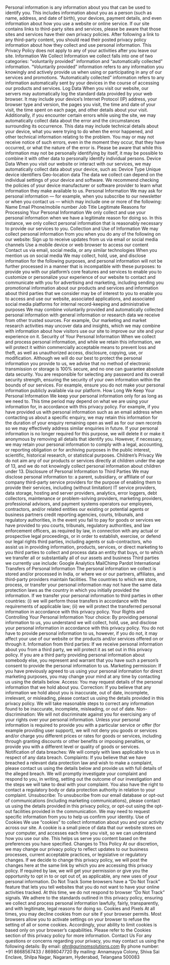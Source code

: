 Personal information is any information about you that can be used to identify you. This includes information about you as a person (such as name, address, and date of birth), your devices, payment details, and even information about how you use a website or online service.
If our site contains links to third-party sites and services, please be aware that those sites and services have their own privacy policies. After following a link to any third-party content, you should read their posted privacy policy information about how they collect and use personal information. This Privacy Policy does not apply to any of your activities after you leave our site.
Information We Collect
Information we collect falls into one of two categories: “voluntarily provided” information and “automatically collected” information.
“Voluntarily provided” information refers to any information you knowingly and actively provide us when using or participating in any of our services and promotions.
“Automatically collected” information refers to any information automatically sent by your devices in the course of accessing our products and services.
Log Data
When you visit our website, our servers may automatically log the standard data provided by your web browser. It may include your device’s Internet Protocol (IP) address, your browser type and version, the pages you visit, the time and date of your visit, the time spent on each page, and other details about your visit.
Additionally, if you encounter certain errors while using the site, we may automatically collect data about the error and the circumstances surrounding its occurrence. This data may include technical details about your device, what you were trying to do when the error happened, and other technical information relating to the problem. You may or may not receive notice of such errors, even in the moment they occur, that they have occurred, or what the nature of the error is.
Please be aware that while this information may not be personally identifying by itself, it may be possible to combine it with other data to personally identify individual persons.
Device Data
When you visit our website or interact with our services, we may automatically collect data
about your device, such as:
Device Type
Unique device identifiers
Geo-location data
The data we collect can depend on the individual settings of your device and software. We recommend checking the policies of your device manufacturer or software provider to learn what information they make available to us.
Personal Information
We may ask for personal information — for example, when you subscribe to our newsletter or when you contact us — which may include one or more of the following:
Name
Email
Phone/mobile number
Job Title
Legitimate Reasons for Processing Your Personal Information
We only collect and use your personal information when we have a legitimate reason for doing so. In this instance, we only collect personal information that is reasonably necessary to provide our services to you.
Collection and Use of Information
We may collect personal information from you when you do any of the following on our website:
Sign up to receive updates from us via email or social media channels
Use a mobile device or web browser to access our content
Contact us via email, social media, or any similar technologies
When you mention us on social media
We may collect, hold, use, and disclose information for the following purposes, and personal information will not be further processed in a manner that is incompatible with these purposes:
to provide you with our platform’s core features and services
to enable you to customize or personalize your experience of our website
to contact and communicate with you
for advertising and marketing, including sending you promotional information about our products and services and information about third parties that we consider may be of interest to you
to enable you to access and use our website, associated applications, and associated social media platforms
for internal record-keeping and administrative purposes
We may combine voluntarily provided and automatically collected personal information with general information or research data we receive from other trusted sources. For example, Our marketing and market research activities may uncover data and insights, which we may combine with information about how visitors use our site to improve our site and your experience on it.
Security of Your Personal Information
When we collect and process personal information, and while we retain this information, we will protect it within commercially acceptable means to prevent loss and theft, as well as unauthorized access, disclosure, copying, use, or modification.
Although we will do our best to protect the personal information you provide to us, we advise that no method of electronic transmission or storage is 100% secure, and no one can guarantee absolute data security.
You are responsible for selecting any password and its overall security strength, ensuring the security of your own information within the bounds of our services. For example, ensure you do not make your personal information publicly available via our platform.
How Long We Keep Your Personal Information
We keep your personal information only for as long as we need to. This time period may depend on what we are using your information for, in accordance with this privacy policy. For example, if you have provided us with personal information such as an email address when contacting us about a specific enquiry, we may retain this information for the duration of your enquiry remaining open as well as for our own records so we may effectively address similar enquiries in future. If your personal information is no longer required for this purpose, we will delete it or make it anonymous by removing all details that identify you.
However, if necessary, we may retain your personal information to comply with a legal, accounting, or reporting obligation or for archiving purposes in the public interest, scientific, historical research, or statistical purposes.
Children’s Privacy
We do not aim any of our products or services directly at children under the age of 13, and we do not knowingly collect personal information about children under 13.
Disclosure of Personal Information to Third Parties
We may disclose personal information to:
a parent, subsidiary, or affiliate of our company
third-party service providers for the purpose of enabling them to provide their services, including (without limitation) IT service providers, data storage, hosting and server providers, analytics, error loggers, debt collectors, maintenance or problem-solving providers, marketing providers, professional advisors, and payment systems operators
our employees, contractors, and/or related entities
our existing or potential agents or business partners
credit reporting agencies, courts, tribunals, and regulatory authorities, in the event you fail to pay for goods or services we have provided to you
courts, tribunals, regulatory authorities, and law enforcement officers, as required by law, in connection with any actual or prospective legal proceedings, or in order to establish, exercise, or defend our legal rights
third parties, including agents or sub-contractors, who assist us in providing information, products, services, or direct marketing to you
third parties to collect and process data
an entity that buys, or to which we transfer all or substantially all of our assets and business
Third parties we currently use include:
Google Analytics
MailChimp
Pardot
International Transfers of Personal Information
The personal information we collect is stored and/or processed in India, or where we or our partners, affiliates, and third-party providers maintain facilities.
The countries to which we store, process, or transfer your personal information may not have the same data protection laws as the country in which you initially provided the information. If we transfer your personal information to third parties in other countries: (i) we will perform those transfers in accordance with the requirements of applicable law; (ii) we will protect
the transferred personal information in accordance with this privacy policy.
Your Rights and Controlling Your Personal Information
Your choice: By providing personal information to us, you understand we will collect, hold, use, and disclose your personal information in accordance with this privacy policy. You do not have to provide personal information to us, however, if you do not, it may affect your use of our website or the products and/or services offered on or through it.
Information from third parties: If we receive personal information about you from a third party, we will protect it as set out in this privacy policy. If you are a third party providing personal information about somebody else, you represent and warrant that you have such a person’s consent to provide the personal information to us.
Marketing permission: If you have previously agreed to us using your personal information for direct marketing purposes, you may change your mind at any time by contacting us using the details below.
Access: You may request details of the personal information that we hold about you.
Correction: If you believe that any information we hold about you is inaccurate, out of date, incomplete, irrelevant, or misleading, please contact us using the details provided in this privacy policy. We will take reasonable steps to correct any information found to be inaccurate, incomplete, misleading, or out of date.
Non-discrimination: We will not discriminate against you for exercising any of your rights over your personal information. Unless your personal information is required to provide you with a particular service or offer (for example providing user support), we will not deny you goods or services and/or charge you different prices or rates for goods or services, including through granting discounts or other benefits or imposing penalties, or provide you with a different level or quality of goods or services.
Notification of data breaches: We will comply with laws applicable to us in respect of any data breach.
Complaints: If you believe that we have breached a relevant data protection law and wish to make a complaint, please contact us using the details below and provide us with full details of the alleged breach. We will promptly investigate your complaint and respond to you, in writing, setting out the outcome of our investigation and the steps we will take to deal with your complaint. You also have the right to contact a regulatory body or data protection authority in relation to your complaint.
Unsubscribe: To unsubscribe from our email database or opt-out of communications (including marketing communications), please contact us using the details provided in this privacy policy, or opt-out using the opt-out facilities provided in the communication. We may need to request specific information from you to help us confirm your identity.
Use of Cookies
We use “cookies” to collect information about you and your activity across our site. A cookie is a small piece of data that our website stores on your computer, and accesses each time you visit, so we can understand how you use our site. This helps us serve you content based on the preferences you have specified.
Changes to This Policy
At our discretion, we may change our privacy policy to reflect updates to our business processes, current acceptable practices, or legislative or regulatory changes. If we decide to change this privacy policy, we will post the changes here at the same link by which you are accessing this privacy policy.
If required by law, we will get your permission or give you the opportunity to opt in to or opt out of, as applicable, any new uses of your personal information.
Do Not Track
Some browsers have a “Do Not Track” feature that lets you tell websites that you do not want to have your online activities tracked. At this time, we do not respond to browser “Do Not Track” signals.
We adhere to the standards outlined in this privacy policy, ensuring we collect and process personal information lawfully, fairly, transparently, and with legitimate, legal reasons for
doing so.
Cookies and Pixels
At all times, you may decline cookies from our site if your browser permits. Most browsers allow you to activate settings on your browser to refuse the setting of all or some cookies.
Accordingly, your ability to limit cookies is based only on your browser’s capabilities. Please refer to the Cookies section of this privacy policy for more information.
Contact Us
For any questions or concerns regarding your privacy, you may contact us using the following details:
By email: qhr@qurinomsolutions.com
By phone number: +91 8668567433 / 8698047720
By mailing: Annamayya Colony, Shiva Sai Enclave, Shilpa Nagar, Nagaram, Hyderabad, Telangana 500083




